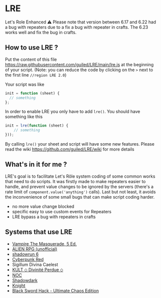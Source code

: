 # LRE

Let's Role Enhanced
⚠ Please note that version between 6.17 and 6.22 had a bug with repeaters due to a fix a bug with repeater in crafts. The 6.23 works well and fix the bug in crafts.

## How to use LRE ?

Put the content of this file https://raw.githubusercontent.com/guiled/LRE/main/lre.js at the beginning of your script.
(Note: you can reduce the code by clicking on the `>` next to the first line `//region LRE 2.0`)

Your script was like

```js
init = function (sheet) {
  // something
};
```

In order to enable LRE you only have to add `lre()`. You should have something like this

```js
init = lre(function (sheet) {
    // something
}));
```

By calling `lre()` your sheet and script will have some new features. Please read the wiki https://github.com/guiled/LRE/wiki for more details

## What's in it for me ?

LRE's goal is to facilitate Let's Rôle system coding of some common works that need to do scripts. It was firstly made to make repeaters easier to handle, and prevent value changes to be ignored by the servers (there's a rate limit of `component.value('anything')` calls). Last but not least, it avoids the inconvenience of some small bugs that can make script coding harder.

- no more value change blocked
- specific easy to use custom events for Repeaters
- LRE bypass a bug with repeaters in crafts

## Systems that use LRE

- [Vampire The Masquerade, 5 Ed.](https://lets-role.com/system/vampire-the-masquerade-5-ed-5234)
- [ALIEN RPG (unofficial)](https://lets-role.com/system/alien-rpg-unofficial-2001)
- [shadowrun 6](https://lets-role.com/system/shadowrun-6-8150)
- [Cyberpunk Red](https://lets-role.com/system/cyberpunk-red-10661)
- Sigillum Divina Caelest
- [KULT ⬦ Divinité Perdue ⬦](https://lets-role.com/system/kult-divinite-perdue--15139)
- [NOC](https://lets-role.com/system/noc-18097)
- [Shadowdark](https://lets-role.com/system/shadowdark-18729)
- [Knight](https://lets-role.com/system/knight-970)
- [Black Sword Hack - Ultimate Chaos Edition](https://lets-role.com/system/black-sword-hack-ultimate-chaos-edition-18269)
